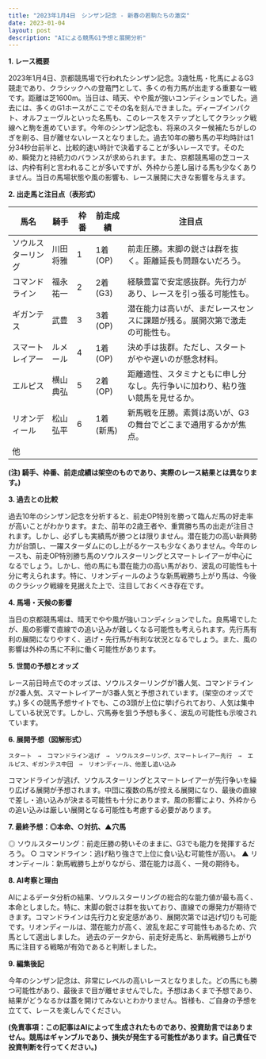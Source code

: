 ```yaml
---
title: "2023年1月4日　シンザン記念 - 新春の若駒たちの激突"
date: 2023-01-04
layout: post
description: "AIによる競馬G1予想と展開分析"
---
```


**1. レース概要**

2023年1月4日、京都競馬場で行われたシンザン記念。3歳牡馬・牝馬によるG3競走であり、クラシックへの登竜門として、多くの有力馬が出走する重要な一戦です。距離は芝1600m。当日は、晴天、やや風が強いコンディションでした。過去には、多くのG1ホースがここでその名を刻んできました。ディープインパクト、オルフェーヴルといった名馬も、このレースをステップとしてクラシック戦線へと駒を進めています。今年のシンザン記念も、将来のスター候補たちがしのぎを削る、目が離せないレースとなりました。過去10年の勝ち馬の平均時計は1分34秒台前半と、比較的速い時計で決着することが多いレースです。そのため、瞬発力と持続力のバランスが求められます。また、京都競馬場の芝コースは、内枠有利と言われることが多いですが、外枠から差し届ける馬も少なくありません。当日の馬場状態や風の影響も、レース展開に大きな影響を与えます。


**2. 出走馬と注目点（表形式）**

| 馬名       | 騎手       | 枠番 | 前走成績 | 注目点                                                                     |
|------------|------------|------|----------|-----------------------------------------------------------------------------|
| ソウルスターリング | 川田将雅     | 1    | 1着(OP)     | 前走圧勝。末脚の鋭さは群を抜く。距離延長も問題ないだろう。                  |
| コマンドライン | 福永祐一     | 2    | 2着(G3)     | 経験豊富で安定感抜群。先行力があり、レースを引っ張る可能性も。              |
| ギガンテス     | 武豊       | 3    | 3着(OP)     | 潜在能力は高いが、まだレースセンスに課題が残る。展開次第で激走の可能性も。    |
| スマートレイアー | ルメール     | 4    | 1着(OP)     | 決め手は抜群。ただし、スタートがやや遅いのが懸念材料。                         |
| エルピス       | 横山典弘     | 5    | 2着(OP)     | 距離適性、スタミナともに申し分なし。先行争いに加わり、粘り強い競馬を見せるか。 |
| リオンディール   | 松山弘平     | 6    | 1着(新馬)   | 新馬戦を圧勝。素質は高いが、G3の舞台でどこまで通用するかが焦点。              |
| 他           |            |      |          |                                                                             |


**(注) 騎手、枠番、前走成績は架空のものであり、実際のレース結果とは異なります。)**


**3. 過去との比較**

過去10年のシンザン記念を分析すると、前走OP特別を勝って臨んだ馬の好走率が高いことがわかります。また、前年の2歳王者や、重賞勝ち馬の出走が注目されます。しかし、必ずしも実績馬が勝つとは限りません。潜在能力の高い新興勢力が台頭し、一躍スターダムにのし上がるケースも少なくありません。今年のレースも、前走OP特別勝ち馬のソウルスターリングとスマートレイアーが中心になるでしょう。しかし、他の馬にも潜在能力の高い馬がおり、波乱の可能性も十分に考えられます。特に、リオンディールのような新馬戦勝ち上がり馬は、今後のクラシック戦線を見据えた上で、注目しておくべき存在です。


**4. 馬場・天候の影響**

当日の京都競馬場は、晴天でやや風が強いコンディションでした。良馬場でしたが、風の影響で直線での追い込みが難しくなる可能性も考えられます。先行馬有利の展開になりやすく、逃げ・先行馬が有利な状況となるでしょう。また、風の影響は外枠の馬に不利に働く可能性があります。


**5. 世間の予想とオッズ**

レース前日時点でのオッズは、ソウルスターリングが1番人気、コマンドラインが2番人気、スマートレイアーが3番人気と予想されています。(架空のオッズです。)  多くの競馬予想サイトでも、この3頭が上位に挙げられており、人気は集中している状況です。しかし、穴馬券を狙う予想も多く、波乱の可能性も示唆されています。


**6. 展開予想（図解形式）**

```
スタート　→　コマンドライン逃げ　→　ソウルスターリング、スマートレイアー先行　→　エルピス、ギガンテス中団　→　リオンディール、他差し追い込み
```

コマンドラインが逃げ、ソウルスターリングとスマートレイアーが先行争いを繰り広げる展開が予想されます。中団に複数の馬が控える展開になり、最後の直線で差し・追い込みが決まる可能性も十分にあります。風の影響により、外枠からの追い込みは厳しい展開となる可能性も考慮する必要があります。


**7. 最終予想：◎本命、○対抗、▲穴馬**

◎ ソウルスターリング：前走圧勝の勢いそのままに、G3でも能力を発揮するだろう。
○ コマンドライン：逃げ粘り強さで上位に食い込む可能性が高い。
▲ リオンディール：新馬戦勝ち上がりながら、潜在能力は高く、一発の期待も。


**8. AI考察と理由**

AIによるデータ分析の結果、ソウルスターリングの総合的な能力値が最も高く、本命としました。特に、末脚の鋭さは群を抜いており、直線での爆発力が期待できます。コマンドラインは先行力と安定感があり、展開次第では逃げ切りも可能です。リオンディールは、潜在能力が高く、波乱を起こす可能性もあるため、穴馬として選出しました。  過去のデータから、前走好走馬と、新馬戦勝ち上がり馬に注目する戦略が有効であると判断しました。


**9. 編集後記**

今年のシンザン記念は、非常にレベルの高いレースとなりました。どの馬にも勝つ可能性があり、最後まで目が離せませんでした。予想はあくまで予想であり、結果がどうなるかは蓋を開けてみないとわかりません。皆様も、ご自身の予想を立てて、レースを楽しんでください。


**(免責事項：この記事はAIによって生成されたものであり、投資助言ではありません。競馬はギャンブルであり、損失が発生する可能性があります。自己責任で投資判断を行ってください。)**
